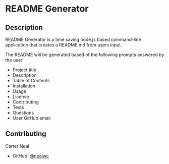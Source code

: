 # README Generator

## Description

README Generator is a time saving node.js based command-line application that creates a README.md from users input. 

The README will be generated based of the following prompts answered by the user: 

- Project title
- Description
- Table of Contents
- Installation
- Usage
- License
- Contributing
- Tests
- Questions
- User GitHub email

## Contributing

 Carter Neal 

- GitHub: [@nealwc](https://github.com/nealwc)